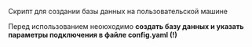 Скрипт для создании базы данных на пользовательской машине

Перед использованием неоюходимо **создать базу данных и указать параметры подключения в файле config.yaml (!)**